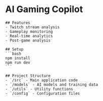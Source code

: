 # AI Gaming Copilot

    ## Features
    - Twitch stream analysis
    - Gameplay monitoring
    - Real-time analytics
    - Post-game analysis

    ## Setup
    ```bash
    npm install
    npm run dev
    ```

    ## Project Structure
    - `/src` - Main application code
    - `/models` - AI models and training data
    - `/utils` - Utility functions
    - `/config` - Configuration files

